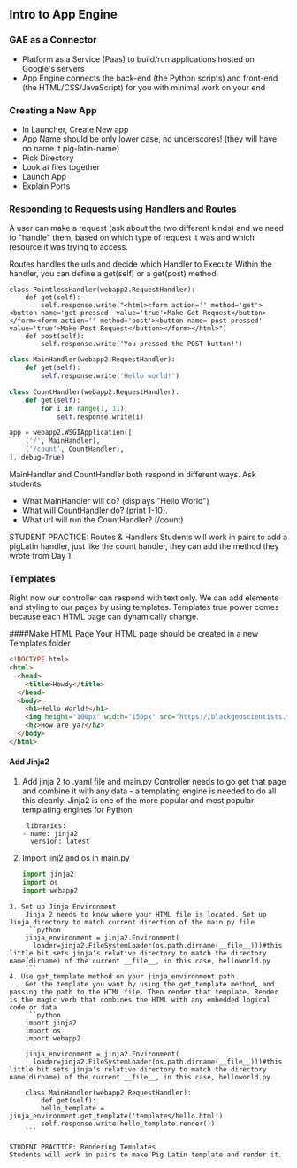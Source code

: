 ## Intro to App Engine

### GAE as a Connector
* Platform as a Service (Paas) to build/run applications hosted on Google's servers
* App Engine connects the back-end (the Python scripts) and front-end (the HTML/CSS/JavaScript) for you with minimal work on your end


### Creating a New App
* In Launcher, Create New app
* App Name should be only lower case, no underscores! (they will have no name it pig-latin-name)
* Pick Directory
* Look at files together
* Launch App
* Explain Ports

### Responding to Requests using Handlers and Routes
A user can make a request (ask about the two different kinds) and we need to "handle" them, based on which type of request it was and which resource it was trying to access.

Routes handles the urls and decide which Handler to Execute
Within the handler, you can define a get(self) or a get(post) method.

```
class PointlessHandler(webapp2.RequestHandler):
    def get(self):
        self.response.write("<html><form action='' method='get'><button name='get-pressed' value='true'>Make Get Request</button></form><form action='' method='post'><button name='post-pressed' value='true'>Make Post Request</button></form></html>")
    def post(self):
        self.response.write('You pressed the POST button!')
```

```python
class MainHandler(webapp2.RequestHandler):
    def get(self):
        self.response.write('Hello world!')

class CountHandler(webapp2.RequestHandler):
    def get(self):
        for i in range(1, 11):
            self.response.write(i)

app = webapp2.WSGIApplication([
    ('/', MainHandler),
    ('/count', CountHandler),
], debug=True)
```

MainHandler and CountHandler both respond in different ways. Ask students:
* What MainHandler will do? (displays "Hello World") 
* What will CountHandler do? (print 1-10). 
* What url will run the CountHandler? (/count)

STUDENT PRACTICE: Routes & Handlers
Students will work in pairs to add a pigLatin handler, just like the count handler, they can add the method they wrote from Day 1.


### Templates
Right now our controller can respond with text only. We can add elements and styling to our pages by using templates. 
Templates true power comes because each HTML page can dynamically change.

####Make HTML Page
Your HTML page should be created in a new Templates folder
```html
<!DOCTYPE html>
<html>
  <head>
    <title>Howdy</title>
  </head>
  <body>
    <h1>Hello World!</h1>
    <img height="100px" width="150px" src="https://blackgeoscientists.files.wordpress.com/2014/06/helloworld.jpg" alt="A cute Pic of a Dude on the World">
    <h2>How are ya?</h2>
  </body>
</html>
```


#### Add Jinja2
1. Add jinja 2 to .yaml file and main.py
    Controller needs to go get that page and combine it with any data - a templating engine is needed to do all this cleanly.
    Jinja2 is one of the more popular and most popular templating engines for Python
    ```
     libraries:
    - name: jinja2
      version: latest
    ```

2. Import jinj2 and os in main.py

    ```python  
    import jinja2
    import os
    import webapp2
```
3. Set up Jinja Environment
    Jinja 2 needs to know where your HTML file is located. Set up Jinja directory to match current direction of the main.py file
    ```python
    jinja_environment = jinja2.Environment(
      loader=jinja2.FileSystemLoader(os.path.dirname(__file__)))#this little bit sets jinja's relative directory to match the directory name(dirname) of the current __file__, in this case, helloworld.py
    ```
4. Use get_template method on your jinja_environment path
    Get the template you want by using the get_template method, and passing the path to the HTML file. Then render that template. Render is the magic verb that combines the HTML with any embedded logical code or data
    ```python  
    import jinja2
    import os
    import webapp2
    
    jinja_environment = jinja2.Environment(
      loader=jinja2.FileSystemLoader(os.path.dirname(__file__)))#this little bit sets jinja's relative directory to match the directory name(dirname) of the current __file__, in this case, helloworld.py
    
    class MainHandler(webapp2.RequestHandler):
        def get(self):
        hello_template = jinja_environment.get_template('templates/hello.html')
        self.response.write(hello_template.render())
    ```

STUDENT PRACTICE: Rendering Templates
Students will work in pairs to make Pig Latin template and render it.


